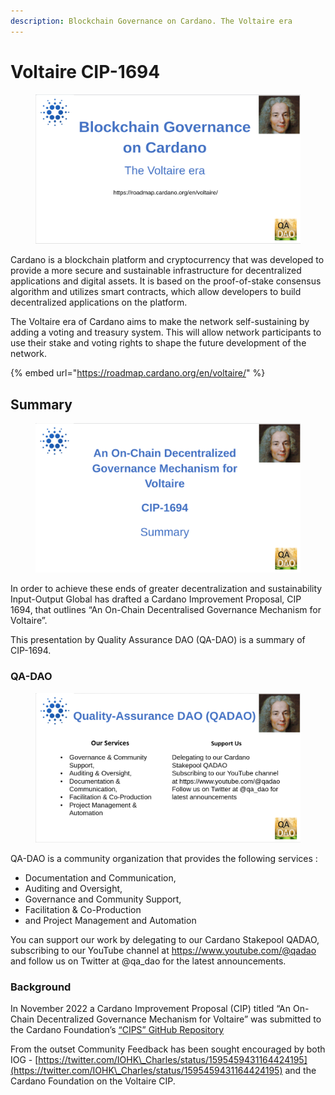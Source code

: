 ```yaml
---
description: Blockchain Governance on Cardano. The Voltaire era
---
```


# Voltaire CIP-1694

<figure><img src="../.gitbook/assets/CIP-1694-01.png" alt=""><figcaption></figcaption></figure>

Cardano is a blockchain platform and cryptocurrency that was developed to provide a more secure and sustainable infrastructure for decentralized applications and digital assets. It is based on the proof-of-stake consensus algorithm and utilizes smart contracts, which allow developers to build decentralized applications on the platform.

The Voltaire era of Cardano aims to make the network self-sustaining by adding a voting and treasury system. This will allow network participants to use their stake and voting rights to shape the future development of the network.

{% embed url="https://roadmap.cardano.org/en/voltaire/" %}

## Summary

<figure><img src="../.gitbook/assets/CIP-1694-02.png" alt=""><figcaption></figcaption></figure>

In order to achieve these ends of greater decentralization and sustainability Input-Output Global has drafted a Cardano Improvement Proposal, CIP 1694, that outlines “An On-Chain Decentralised Governance Mechanism for Voltaire”.

This presentation by Quality Assurance DAO (QA-DAO) is a summary of CIP-1694.

### QA-DAO

<figure><img src="../.gitbook/assets/CIP-1694-03.png" alt=""><figcaption></figcaption></figure>

QA-DAO is a community organization that provides the following services :&#x20;

* Documentation and Communication,&#x20;
* Auditing and Oversight,&#x20;
* Governance and Community Support,&#x20;
* Facilitation & Co-Production
* and Project Management and Automation

You can support our work by delegating to our Cardano Stakepool QADAO, subscribing to our YouTube channel at https://www.youtube.com/@qadao and follow us on Twitter at @qa\_dao for the latest announcements.

### Background

In November 2022 a Cardano Improvement Proposal (CIP) titled “An On-Chain Decentralized Governance Mechanism for Voltaire” was submitted to the Cardano Foundation’s [“CIPS” GitHub Repository](https://github.com/cardano-foundation/CIPs)

From the outset Community Feedback has been sought encouraged by both IOG - [https://twitter.com/IOHK\_Charles/status/1595459431164424195](https://twitter.com/IOHK\_Charles/status/1595459431164424195) and the Cardano Foundation on the Voltaire CIP.
